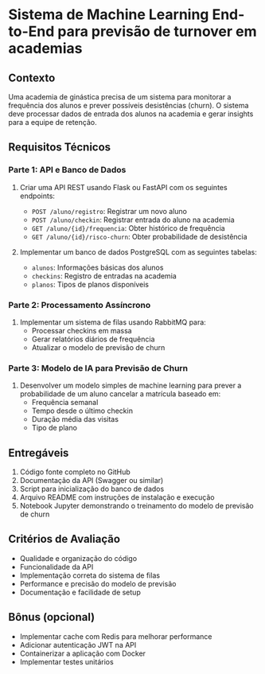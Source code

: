 # Sistema de Machine Learning End-to-End para previsão de turnover em academias

## Contexto
Uma academia de ginástica precisa de um sistema para monitorar a frequência dos alunos e prever possíveis desistências (churn). O sistema deve processar dados de entrada dos alunos na academia e gerar insights para a equipe de retenção.

## Requisitos Técnicos

### Parte 1: API e Banco de Dados
1. Criar uma API REST usando Flask ou FastAPI com os seguintes endpoints:
   - `POST /aluno/registro`: Registrar um novo aluno
   - `POST /aluno/checkin`: Registrar entrada do aluno na academia
   - `GET /aluno/{id}/frequencia`: Obter histórico de frequência
   - `GET /aluno/{id}/risco-churn`: Obter probabilidade de desistência

2. Implementar um banco de dados PostgreSQL com as seguintes tabelas:
   - `alunos`: Informações básicas dos alunos
   - `checkins`: Registro de entradas na academia
   - `planos`: Tipos de planos disponíveis

### Parte 2: Processamento Assíncrono
1. Implementar um sistema de filas usando RabbitMQ para:
   - Processar checkins em massa
   - Gerar relatórios diários de frequência
   - Atualizar o modelo de previsão de churn

### Parte 3: Modelo de IA para Previsão de Churn
1. Desenvolver um modelo simples de machine learning para prever a probabilidade de um aluno cancelar a matrícula baseado em:
   - Frequência semanal
   - Tempo desde o último checkin
   - Duração média das visitas
   - Tipo de plano

## Entregáveis
1. Código fonte completo no GitHub
2. Documentação da API (Swagger ou similar)
3. Script para inicialização do banco de dados
4. Arquivo README com instruções de instalação e execução
5. Notebook Jupyter demonstrando o treinamento do modelo de previsão de churn

## Critérios de Avaliação
- Qualidade e organização do código
- Funcionalidade da API
- Implementação correta do sistema de filas
- Performance e precisão do modelo de previsão
- Documentação e facilidade de setup

## Bônus (opcional)
- Implementar cache com Redis para melhorar performance
- Adicionar autenticação JWT na API
- Containerizar a aplicação com Docker
- Implementar testes unitários
